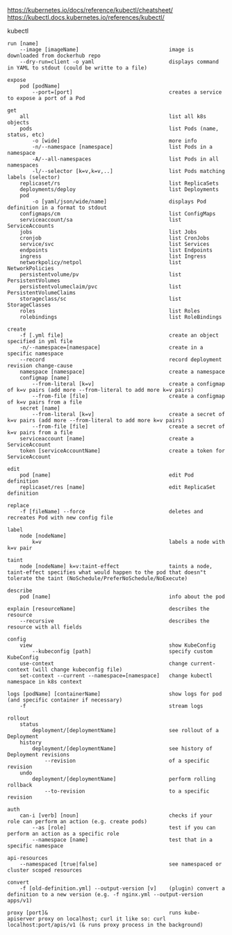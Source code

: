 https://kubernetes.io/docs/reference/kubectl/cheatsheet/
https://kubectl.docs.kubernetes.io/references/kubectl/

kubectl
	
	run [name]
		--image [imageName]								image is downloaded from dockerhub repo
		--dry-run=client -o yaml						displays command in YAML to stdout (could be writte to a file)

	expose
		pod [podName]
			--port=[port]								creates a service to expose a port of a Pod

	get
		all												list all k8s objects
		pods											list Pods (name, status, etc)
			-o [wide]									more info
			-n/--namespace [namespace]					list Pods in a namespace
			-A/--all-namespaces							list Pods in all namespaces
			-l/--selector [k=v,k=v,..]					list Pods matching labels (selector)
		replicaset/rs 									list ReplicaSets
		deployments/deploy								list Deployments
		pod
			-o [yaml/json/wide/name]					displays Pod definition in a format to stdout
		configmaps/cm									list ConfigMaps
		serviceaccount/sa								list ServiceAccounts
		jobs											list Jobs
		cronjob											list CronJobs
		service/svc										list Services
		endpoints										list Endpoints
		ingress											list Ingress
		networkpolicy/netpol							list NetworkPolicies
		persistentvolume/pv								list PersistentVolumes
		persistentvolumeclaim/pvc						list PersistentVolumeClaims
		storageclass/sc 								list StorageClasses
		roles											list Roles
		rolebindings									list RoleBindings

	create
		-f [.yml file]									create an object specified in yml file
		-n/--namespace=[namespace]						create in a specific namespace
		--record										record deployment revision change-cause
		namespace [namespace]							create a namespace
		configmap [name] 
			--from-literal [k=v]						create a configmap of k=v pairs (add more --from-literal to add more k=v pairs)
			--from-file [file]							create a configmap of k=v pairs from a file
		secret [name]
			--from-literal [k=v]						create a secret of k=v pairs (add more --from-literal to add more k=v pairs)
			--from-file [file]							create a secret of k=v pairs from a file
		serviceaccount [name]							create a ServiceAccount
		token [serviceAccountName]						create a token for ServiceAccount

	edit
		pod [name]										edit Pod definition
		replicaset/res [name]							edit ReplicaSet definition

	replace
		-f [fileName] --force							deletes and recreates Pod with new config file

	label
		node [nodeName]
			k=v 										labels a node with k=v pair

	taint
		node [nodeName] k=v:taint-effect				taints a node, taint-effect specifies what would happen to the pod that doesn"t tolerate the taint (NoSchedule/PreferNoSchedule/NoExecute)

	describe
		pod [name]										info about the pod

	explain [resourceName]								describes the resource
		--recursive										describes the resource with all fields

	config
		view											show KubeConfig
			--kubeconfig [path]							specify custom KubeConfig
		use-context										change current-context (will change kubeconfig file)
		set-context --current --namespace=[namespace]	change kubectl namespace in k8s context

	logs [podName] [containerName]						show logs for pod (and specific container if necessary)
		-f 												stream logs

	rollout
		status
			deployment/[deploymentName]					see rollout of a Deployment
		history
			deployment/[deploymentName]					see history of Deployment revisions
				--revision								of a specific revision
		undo
			deployment/[deploymentName]					perform rolling rollback
				--to-revision							to a specific revision

	auth
		can-i [verb] [noun]								checks if your role can perform an action (e.g. create pods)
			--as [role]									test if you can perform an action as a specific role
			--namespace [name]							test that in a specific namespace

	api-resources
		--namespaced [true|false]						see namespaced or cluster scoped resources

	convert
		-f [old-definition.yml] --output-version [v]	(plugin) convert a definition to a new version (e.g. -f nginx.yml --output-version apps/v1)

	proxy [port]&										runs kube-apiserver proxy on localhost; curl it like so: curl localhost:port/apis/v1 (& runs proxy process in the background)